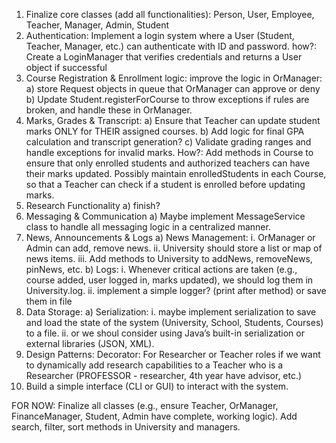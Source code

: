 1. Finalize core classes (add all functionalities): Person, User, Employee, Teacher, Manager, Admin, Student
2. Authentication:
   Implement a login system where a User (Student, Teacher, Manager, etc.) can authenticate with ID and password.
   how?: Create a LoginManager that verifies credentials and returns a User object if successful
3. Course Registration & Enrollment logic:
   improve the logic in OrManager:
   a) store Request objects in queue that OrManager can approve or deny
   b) Update Student.registerForCourse to throw exceptions if rules are broken, and handle these in OrManager.
4. Marks, Grades & Transcript:
   a) Ensure that Teacher can update student marks ONLY for THEIR assigned courses.
   b) Add logic for final GPA calculation and transcript generation?
   c) Validate grading ranges and handle exceptions for invalid marks. 
   How?: 
   Add methods in Course to ensure that only enrolled students and authorized teachers can have their marks updated.
   Possibly maintain enrolledStudents in each Course, so that a Teacher can check if a student is enrolled before updating marks.
5. Research Functionality
    a) finish?
6. Messaging & Communication
    a) Maybe implement MessageService class to handle all messaging logic in a centralized manner.
7. News, Announcements & Logs
    a) News Management:
        i. OrManager or Admin can add, remove news.
        ii. University should store a list or map of news items.
        iii. Add methods to University to addNews, removeNews, pinNews, etc.
    b) Logs:
        i. Whenever critical actions are taken (e.g., course added, user logged in, marks updated), we should log them in University.log.
        ii. implement a simple logger? (print after method) or save them in file
8. Data Storage:
    a) Serialization:
       i. maybe implement serialization to save and load the state of the system (University, School, Students, Courses) to a file.
       ii. or we shoul consider using Java’s built-in serialization or external libraries (JSON, XML).
9. Design Patterns:
   Decorator: For Researcher or Teacher roles if we want to dynamically add research capabilities 
to a Teacher who is a Researcher (PROFESSOR - researcher, 4th year have advisor, etc.)
10. Build a simple interface (CLI or GUI) to interact with the system.


FOR NOW:
Finalize all classes (e.g., ensure Teacher, OrManager, FinanceManager, Student, Admin have complete, working logic).
Add search, filter, sort methods in University and managers.
